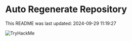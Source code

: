 # Auto Regenerate Repository

This README was last updated: 2024-09-29 11:19:27

 ![TryHackMe](https://tryhackme.com/badge/533634)